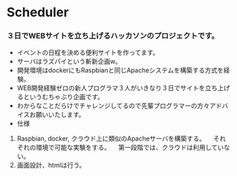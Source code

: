 # Scheduler
### ３日でWEBサイトを立ち上げるハッカソンのプロジェクトです。
* イベントの日程を決める便利サイトを作ってます。
* サーバはラズパイという斬新企画w。
* 開発環境はdockerにもRaspbianと同じApacheシステムを構築する方式を経験。
* WEB開発経験ゼロの新人プログラマ３人がいきなり３日でサイトを立ち上げるというむちゃぶり企画です。
* わからなことだらけでチャレンジしてるので先輩プログラマーの方々アドバイスお願いいたします。
* 仕様
1. Raspbian, docker, クラウド上に類似のApacheサーバを構築する。
　それぞれの環境で可能な実験をする。
　第一段階では、クラウドは利用していない。
2. 画面設計、htmlは行う。
　  
